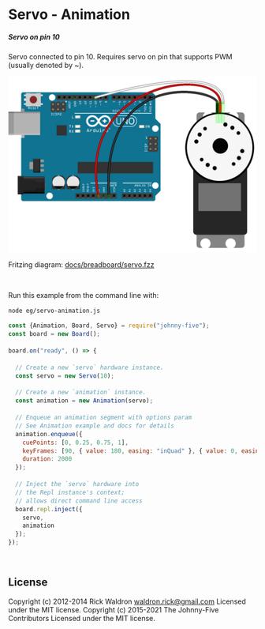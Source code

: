 <!--remove-start-->

# Servo - Animation

<!--remove-end-->






##### Servo on pin 10


Servo connected to pin 10. Requires servo on pin that supports PWM (usually denoted by ~).


![docs/breadboard/servo.png](breadboard/servo.png)<br>

Fritzing diagram: [docs/breadboard/servo.fzz](breadboard/servo.fzz)

&nbsp;




Run this example from the command line with:
```bash
node eg/servo-animation.js
```


```javascript
const {Animation, Board, Servo} = require("johnny-five");
const board = new Board();

board.on("ready", () => {

  // Create a new `servo` hardware instance.
  const servo = new Servo(10);

  // Create a new `animation` instance.
  const animation = new Animation(servo);

  // Enqueue an animation segment with options param
  // See Animation example and docs for details
  animation.enqueue({
    cuePoints: [0, 0.25, 0.75, 1],
    keyFrames: [90, { value: 180, easing: "inQuad" }, { value: 0, easing: "outQuad" }, 90],
    duration: 2000
  });

  // Inject the `servo` hardware into
  // the Repl instance's context;
  // allows direct command line access
  board.repl.inject({
    servo,
    animation
  });
});

```








&nbsp;

<!--remove-start-->

## License
Copyright (c) 2012-2014 Rick Waldron <waldron.rick@gmail.com>
Licensed under the MIT license.
Copyright (c) 2015-2021 The Johnny-Five Contributors
Licensed under the MIT license.

<!--remove-end-->

